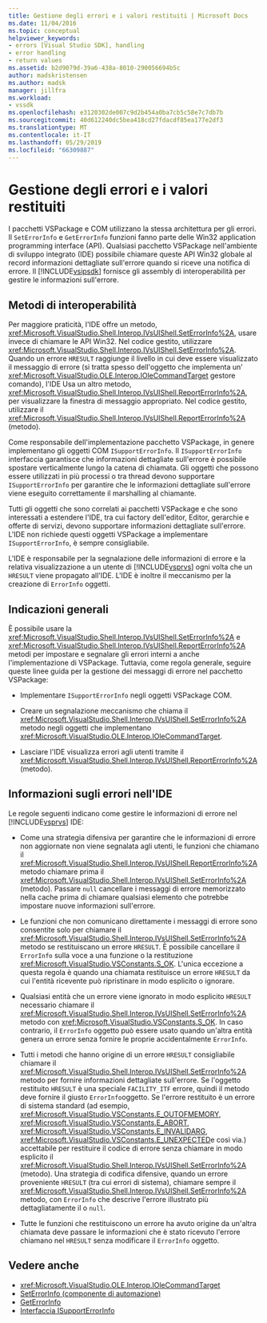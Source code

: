 ```yaml
---
title: Gestione degli errori e i valori restituiti | Microsoft Docs
ms.date: 11/04/2016
ms.topic: conceptual
helpviewer_keywords:
- errors [Visual Studio SDK], handling
- error handling
- return values
ms.assetid: b2d9079d-39a6-438a-8010-290056694b5c
author: madskristensen
ms.author: madsk
manager: jillfra
ms.workload:
- vssdk
ms.openlocfilehash: e3120302de007c9d2b454a0ba7cb5c58e7c7db7b
ms.sourcegitcommit: 40d612240dc5bea418cd27fdacdf85ea177e2df3
ms.translationtype: MT
ms.contentlocale: it-IT
ms.lasthandoff: 05/29/2019
ms.locfileid: "66309887"
---
```

# <a name="error-handling-and-return-values"></a>Gestione degli errori e i valori restituiti
I pacchetti VSPackage e COM utilizzano la stessa architettura per gli errori. Il `SetErrorInfo` e `GetErrorInfo` funzioni fanno parte delle Win32 application programming interface (API). Qualsiasi pacchetto VSPackage nell'ambiente di sviluppo integrato (IDE) possibile chiamare queste API Win32 globale al record informazioni dettagliate sull'errore quando si riceve una notifica di errore. Il [!INCLUDE[vsipsdk](../extensibility/includes/vsipsdk_md.md)] fornisce gli assembly di interoperabilità per gestire le informazioni sull'errore.

## <a name="interop-methods"></a>Metodi di interoperabilità
 Per maggiore praticità, l'IDE offre un metodo, <xref:Microsoft.VisualStudio.Shell.Interop.IVsUIShell.SetErrorInfo%2A>, usare invece di chiamare le API Win32. Nel codice gestito, utilizzare <xref:Microsoft.VisualStudio.Shell.Interop.IVsUIShell.SetErrorInfo%2A>. Quando un errore `HRESULT` raggiunge il livello in cui deve essere visualizzato il messaggio di errore (si tratta spesso dell'oggetto che implementa un' <xref:Microsoft.VisualStudio.OLE.Interop.IOleCommandTarget> gestore comando), l'IDE Usa un altro metodo, <xref:Microsoft.VisualStudio.Shell.Interop.IVsUIShell.ReportErrorInfo%2A>, per visualizzare la finestra di messaggio appropriato. Nel codice gestito, utilizzare il <xref:Microsoft.VisualStudio.Shell.Interop.IVsUIShell.ReportErrorInfo%2A> (metodo).

 Come responsabile dell'implementazione pacchetto VSPackage, in genere implementano gli oggetti COM `ISupportErrorInfo`. Il `ISupportErrorInfo` interfaccia garantisce che informazioni dettagliate sull'errore è possibile spostare verticalmente lungo la catena di chiamata. Gli oggetti che possono essere utilizzati in più processi o tra thread devono supportare `ISupportErrorInfo` per garantire che le informazioni dettagliate sull'errore viene eseguito correttamente il marshalling al chiamante.

 Tutti gli oggetti che sono correlati ai pacchetti VSPackage e che sono interessati a estendere l'IDE, tra cui factory dell'editor, Editor, gerarchie e offerte di servizi, devono supportare informazioni dettagliate sull'errore. L'IDE non richiede questi oggetti VSPackage a implementare `ISupportErrorInfo`, è sempre consigliabile.

 L'IDE è responsabile per la segnalazione delle informazioni di errore e la relativa visualizzazione a un utente di [!INCLUDE[vsprvs](../code-quality/includes/vsprvs_md.md)] ogni volta che un `HRESULT` viene propagato all'IDE. L'IDE è inoltre il meccanismo per la creazione di `ErrorInfo` oggetti.

## <a name="general-guidelines"></a>Indicazioni generali
 È possibile usare la <xref:Microsoft.VisualStudio.Shell.Interop.IVsUIShell.SetErrorInfo%2A> e <xref:Microsoft.VisualStudio.Shell.Interop.IVsUIShell.ReportErrorInfo%2A> metodi per impostare e segnalare gli errori interni a anche l'implementazione di VSPackage. Tuttavia, come regola generale, seguire queste linee guida per la gestione dei messaggi di errore nel pacchetto VSPackage:

- Implementare `ISupportErrorInfo` negli oggetti VSPackage COM.

- Creare un segnalazione meccanismo che chiama il <xref:Microsoft.VisualStudio.Shell.Interop.IVsUIShell.SetErrorInfo%2A> metodo negli oggetti che implementano <xref:Microsoft.VisualStudio.OLE.Interop.IOleCommandTarget>.

- Lasciare l'IDE visualizza errori agli utenti tramite il <xref:Microsoft.VisualStudio.Shell.Interop.IVsUIShell.ReportErrorInfo%2A> (metodo).

## <a name="error-information-in-the-ide"></a>Informazioni sugli errori nell'IDE
 Le regole seguenti indicano come gestire le informazioni di errore nel [!INCLUDE[vsprvs](../code-quality/includes/vsprvs_md.md)] IDE:

- Come una strategia difensiva per garantire che le informazioni di errore non aggiornate non viene segnalata agli utenti, le funzioni che chiamano il <xref:Microsoft.VisualStudio.Shell.Interop.IVsUIShell.ReportErrorInfo%2A> metodo chiamare prima il <xref:Microsoft.VisualStudio.Shell.Interop.IVsUIShell.SetErrorInfo%2A> (metodo). Passare `null` cancellare i messaggi di errore memorizzato nella cache prima di chiamare qualsiasi elemento che potrebbe impostare nuove informazioni sull'errore.

- Le funzioni che non comunicano direttamente i messaggi di errore sono consentite solo per chiamare il <xref:Microsoft.VisualStudio.Shell.Interop.IVsUIShell.SetErrorInfo%2A> metodo se restituiscano un errore `HRESULT`. È possibile cancellare il `ErrorInfo` sulla voce a una funzione o la restituzione <xref:Microsoft.VisualStudio.VSConstants.S_OK>. L'unica eccezione a questa regola è quando una chiamata restituisce un errore `HRESULT` da cui l'entità ricevente può ripristinare in modo esplicito o ignorare.

- Qualsiasi entità che un errore viene ignorato in modo esplicito `HRESULT` necessario chiamare il <xref:Microsoft.VisualStudio.Shell.Interop.IVsUIShell.SetErrorInfo%2A> metodo con <xref:Microsoft.VisualStudio.VSConstants.S_OK>. In caso contrario, il `ErrorInfo` oggetto può essere usato quando un'altra entità genera un errore senza fornire le proprie accidentalmente `ErrorInfo`.

- Tutti i metodi che hanno origine di un errore `HRESULT` consigliabile chiamare il <xref:Microsoft.VisualStudio.Shell.Interop.IVsUIShell.SetErrorInfo%2A> metodo per fornire informazioni dettagliate sull'errore. Se l'oggetto restituito `HRESULT` è una speciale `FACILITY_ITF` errore, quindi il metodo deve fornire il giusto `ErrorInfo`oggetto. Se l'errore restituito è un errore di sistema standard (ad esempio, <xref:Microsoft.VisualStudio.VSConstants.E_OUTOFMEMORY>, <xref:Microsoft.VisualStudio.VSConstants.E_ABORT>, <xref:Microsoft.VisualStudio.VSConstants.E_INVALIDARG>, <xref:Microsoft.VisualStudio.VSConstants.E_UNEXPECTED>e così via.) accettabile per restituire il codice di errore senza chiamare in modo esplicito il <xref:Microsoft.VisualStudio.Shell.Interop.IVsUIShell.SetErrorInfo%2A> (metodo). Una strategia di codifica difensive, quando un errore proveniente `HRESULT` (tra cui errori di sistema), chiamare sempre il <xref:Microsoft.VisualStudio.Shell.Interop.IVsUIShell.SetErrorInfo%2A> metodo, con `ErrorInfo` che descrive l'errore illustrato più dettagliatamente il o `null`.

- Tutte le funzioni che restituiscono un errore ha avuto origine da un'altra chiamata deve passare le informazioni che è stato ricevuto l'errore chiamano nel `HRESULT` senza modificare il `ErrorInfo` oggetto.

## <a name="see-also"></a>Vedere anche
- <xref:Microsoft.VisualStudio.OLE.Interop.IOleCommandTarget>
- [SetErrorInfo (componente di automazione)](/previous-versions/windows/desktop/api/oleauto/nf-oleauto-seterrorinfo)
- [GetErrorInfo](/previous-versions/windows/desktop/api/oleauto/nf-oleauto-geterrorinfo)
- [Interfaccia ISupportErrorInfo](/previous-versions/windows/desktop/api/oaidl/nn-oaidl-isupporterrorinfo)
